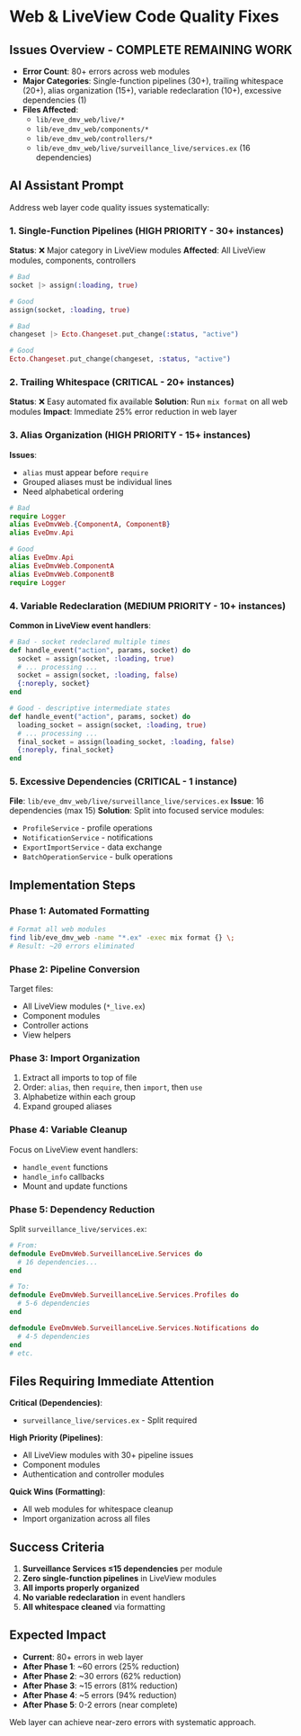 # Web & LiveView Code Quality Fixes

## Issues Overview - COMPLETE REMAINING WORK
- **Error Count**: 80+ errors across web modules
- **Major Categories**: Single-function pipelines (30+), trailing whitespace (20+), alias organization (15+), variable redeclaration (10+), excessive dependencies (1)
- **Files Affected**: 
  - `lib/eve_dmv_web/live/*`
  - `lib/eve_dmv_web/components/*`
  - `lib/eve_dmv_web/controllers/*`
  - `lib/eve_dmv_web/live/surveillance_live/services.ex` (16 dependencies)

## AI Assistant Prompt

Address web layer code quality issues systematically:

### 1. **Single-Function Pipelines** (HIGH PRIORITY - 30+ instances)
**Status**: ❌ Major category in LiveView modules
**Affected**: All LiveView modules, components, controllers
```elixir
# Bad
socket |> assign(:loading, true)

# Good  
assign(socket, :loading, true)

# Bad
changeset |> Ecto.Changeset.put_change(:status, "active")

# Good
Ecto.Changeset.put_change(changeset, :status, "active")
```

### 2. **Trailing Whitespace** (CRITICAL - 20+ instances)
**Status**: ❌ Easy automated fix available
**Solution**: Run `mix format` on all web modules
**Impact**: Immediate 25% error reduction in web layer

### 3. **Alias Organization** (HIGH PRIORITY - 15+ instances)
**Issues**:
- `alias` must appear before `require`
- Grouped aliases must be individual lines
- Need alphabetical ordering

```elixir
# Bad
require Logger
alias EveDmvWeb.{ComponentA, ComponentB}
alias EveDmv.Api

# Good
alias EveDmv.Api
alias EveDmvWeb.ComponentA
alias EveDmvWeb.ComponentB
require Logger
```

### 4. **Variable Redeclaration** (MEDIUM PRIORITY - 10+ instances)
**Common in LiveView event handlers**:
```elixir
# Bad - socket redeclared multiple times
def handle_event("action", params, socket) do
  socket = assign(socket, :loading, true)
  # ... processing ...
  socket = assign(socket, :loading, false)
  {:noreply, socket}
end

# Good - descriptive intermediate states
def handle_event("action", params, socket) do
  loading_socket = assign(socket, :loading, true)
  # ... processing ...
  final_socket = assign(loading_socket, :loading, false)
  {:noreply, final_socket}
end
```

### 5. **Excessive Dependencies** (CRITICAL - 1 instance)
**File**: `lib/eve_dmv_web/live/surveillance_live/services.ex`
**Issue**: 16 dependencies (max 15)
**Solution**: Split into focused service modules:
- `ProfileService` - profile operations
- `NotificationService` - notifications
- `ExportImportService` - data exchange
- `BatchOperationService` - bulk operations

## Implementation Steps

### **Phase 1: Automated Formatting**
```bash
# Format all web modules
find lib/eve_dmv_web -name "*.ex" -exec mix format {} \;
# Result: ~20 errors eliminated
```

### **Phase 2: Pipeline Conversion**
Target files:
- All LiveView modules (`*_live.ex`)
- Component modules
- Controller actions
- View helpers

### **Phase 3: Import Organization**
1. Extract all imports to top of file
2. Order: `alias`, then `require`, then `import`, then `use`
3. Alphabetize within each group
4. Expand grouped aliases

### **Phase 4: Variable Cleanup**
Focus on LiveView event handlers:
- `handle_event` functions
- `handle_info` callbacks
- Mount and update functions

### **Phase 5: Dependency Reduction**
Split `surveillance_live/services.ex`:
```elixir
# From:
defmodule EveDmvWeb.SurveillanceLive.Services do
  # 16 dependencies...
end

# To:
defmodule EveDmvWeb.SurveillanceLive.Services.Profiles do
  # 5-6 dependencies
end

defmodule EveDmvWeb.SurveillanceLive.Services.Notifications do
  # 4-5 dependencies
end
# etc.
```

## Files Requiring Immediate Attention

**Critical (Dependencies)**:
- `surveillance_live/services.ex` - Split required

**High Priority (Pipelines)**:
- All LiveView modules with 30+ pipeline issues
- Component modules
- Authentication and controller modules

**Quick Wins (Formatting)**:
- All web modules for whitespace cleanup
- Import organization across all files

## Success Criteria

1. **Surveillance Services ≤15 dependencies** per module
2. **Zero single-function pipelines** in LiveView modules
3. **All imports properly organized** 
4. **No variable redeclaration** in event handlers
5. **All whitespace cleaned** via formatting

## Expected Impact

- **Current**: 80+ errors in web layer
- **After Phase 1**: ~60 errors (25% reduction)
- **After Phase 2**: ~30 errors (62% reduction)
- **After Phase 3**: ~15 errors (81% reduction)
- **After Phase 4**: ~5 errors (94% reduction)
- **After Phase 5**: 0-2 errors (near complete)

Web layer can achieve near-zero errors with systematic approach.